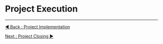 # Project Execution



















---
[◀ Back : Project Implementation](https://github.com/rootReb0rn/iMedic/blob/c82d0b35b06a28637e090ce67944c0855c590fef/Documentation/C_PROJECT_IMPLEMENTATION.md)  

[Next : Project Closing ▶](https://github.com/rootReb0rn/iMedic/blob/c82d0b35b06a28637e090ce67944c0855c590fef/Documentation/E_PROJECT_CLOSING.md)
